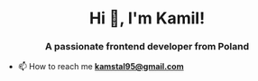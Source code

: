 <h1 align="center">Hi 👋, I'm Kamil!</h1>
<h3 align="center">A passionate frontend developer from Poland</h3>

- 📫 How to reach me **kamstal95@gmail.com**

